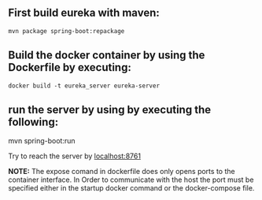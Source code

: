 ## First build eureka with maven: 

```mvn package spring-boot:repackage```

## Build the docker container by using the Dockerfile by executing:

```docker build -t eureka_server eureka-server```

## run the server by using by executing the following:
mvn spring-boot:run

Try to reach the server by [localhost:8761](http://localhost:8761/)

**NOTE:** The expose comand in dockerfile does only opens ports to the container interface. In Order to communicate with the host
the port must be specified either in the startup docker command or the docker-compose file.


